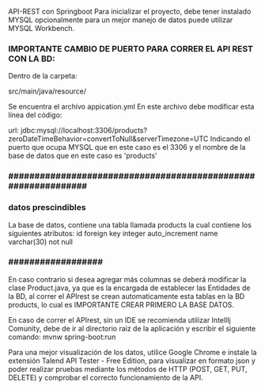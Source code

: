 API-REST con Springboot
Para inicializar el proyecto, debe tener instalado MYSQL opcionalmente para un mejor manejo de datos
puede utilizar MYSQL Workbench. 
### IMPORTANTE CAMBIO DE PUERTO PARA CORRER EL API REST CON LA BD: ###
Dentro de la carpeta:

src/main/java/resource/

Se encuentra el archivo appication.yml
En este archivo debe modificar esta línea del código:

url: jdbc:mysql://localhost:3306/products?zeroDateTimeBehavior=convertToNull&serverTimezone=UTC
Indicando el puerto que ocupa MYSQL que en este caso es el 3306 y el nombre de la base de datos que en este caso es 'products'
### ############################################################## ###


### datos prescindibles ###
La base de datos, contiene una tabla llamada products la cual contiene los siguientes atributos:
  id foreign key integer auto_increment
  name varchar(30) not null
### ################## ###
  
En caso contrario si desea agregar más columnas se deberá modificar la clase Product.java, ya que es la encargada de establecer
las Entidades de la BD, al correr el APIrest se crean automaticamente esta tablas en la BD products, lo cual es IMPORTANTE CREAR PRIMERO
LA BASE DATOS.

En caso de correr el APIrest, sin un IDE se recomienda utilizar IntellIj Comunity, debe de ir al directorio raiz de la aplicación
y escribir el siguiente comando: mvnw spring-boot:run

Para una mejor visualización de los datos, utilice Google Chrome e instale la extensión Talend API Tester - Free Edition, para visualizar
en formato json y poder realizar pruebas mediante los métodos de HTTP (POST, GET, PUT, DELETE) y comprobar el correcto funcionamiento de la API.
